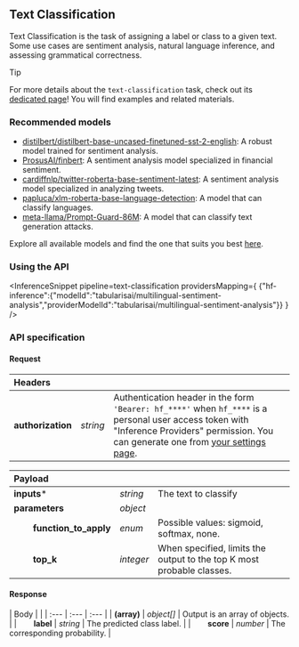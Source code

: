 <!---
This markdown file has been generated from a script. Please do not edit it directly.
For more details, check out:
- the `generate.ts` script: https://github.com/huggingface/hub-docs/blob/main/scripts/inference-providers/scripts/generate.ts
- the task template defining the sections in the page: https://github.com/huggingface/hub-docs/tree/main/scripts/inference-providers/templates/task/text-classification.handlebars
- the input jsonschema specifications used to generate the input markdown table: https://github.com/huggingface/huggingface.js/blob/main/packages/tasks/src/tasks/text-classification/spec/input.json
- the output jsonschema specifications used to generate the output markdown table: https://github.com/huggingface/huggingface.js/blob/main/packages/tasks/src/tasks/text-classification/spec/output.json
- the snippets used to generate the example:
  - curl: https://github.com/huggingface/huggingface.js/blob/main/packages/tasks/src/snippets/curl.ts
  - python: https://github.com/huggingface/huggingface.js/blob/main/packages/tasks/src/snippets/python.ts
  - javascript: https://github.com/huggingface/huggingface.js/blob/main/packages/tasks/src/snippets/js.ts
- the "tasks" content for recommended models: https://huggingface.co/api/tasks
--->

## Text Classification

Text Classification is the task of assigning a label or class to a given text. Some use cases are sentiment analysis, natural language inference, and assessing grammatical correctness.

> [!TIP]
> For more details about the `text-classification` task, check out its [dedicated page](https://huggingface.co/tasks/text-classification)! You will find examples and related materials.


### Recommended models

- [distilbert/distilbert-base-uncased-finetuned-sst-2-english](https://huggingface.co/distilbert/distilbert-base-uncased-finetuned-sst-2-english): A robust model trained for sentiment analysis.
- [ProsusAI/finbert](https://huggingface.co/ProsusAI/finbert): A sentiment analysis model specialized in financial sentiment.
- [cardiffnlp/twitter-roberta-base-sentiment-latest](https://huggingface.co/cardiffnlp/twitter-roberta-base-sentiment-latest): A sentiment analysis model specialized in analyzing tweets.
- [papluca/xlm-roberta-base-language-detection](https://huggingface.co/papluca/xlm-roberta-base-language-detection): A model that can classify languages.
- [meta-llama/Prompt-Guard-86M](https://huggingface.co/meta-llama/Prompt-Guard-86M): A model that can classify text generation attacks.

Explore all available models and find the one that suits you best [here](https://huggingface.co/models?inference=warm&pipeline_tag=text-classification&sort=trending).

### Using the API


<InferenceSnippet
    pipeline=text-classification
    providersMapping={ {"hf-inference":{"modelId":"tabularisai/multilingual-sentiment-analysis","providerModelId":"tabularisai/multilingual-sentiment-analysis"}} }
/>



### API specification

#### Request

| Headers |   |    |
| :--- | :--- | :--- |
| **authorization** | _string_ | Authentication header in the form `'Bearer: hf_****'` when `hf_****` is a personal user access token with "Inference Providers" permission. You can generate one from [your settings page](https://huggingface.co/settings/tokens/new?ownUserPermissions=inference.serverless.write&tokenType=fineGrained). |


| Payload |  |  |
| :--- | :--- | :--- |
| **inputs*** | _string_ | The text to classify |
| **parameters** | _object_ |  |
| **&nbsp;&nbsp;&nbsp;&nbsp;&nbsp;&nbsp;&nbsp;&nbsp;function_to_apply** | _enum_ | Possible values: sigmoid, softmax, none. |
| **&nbsp;&nbsp;&nbsp;&nbsp;&nbsp;&nbsp;&nbsp;&nbsp;top_k** | _integer_ | When specified, limits the output to the top K most probable classes. |


#### Response

| Body |  |
| :--- | :--- | :--- |
| **(array)** | _object[]_ | Output is an array of objects. |
| **&nbsp;&nbsp;&nbsp;&nbsp;&nbsp;&nbsp;&nbsp;&nbsp;label** | _string_ | The predicted class label. |
| **&nbsp;&nbsp;&nbsp;&nbsp;&nbsp;&nbsp;&nbsp;&nbsp;score** | _number_ | The corresponding probability. |

